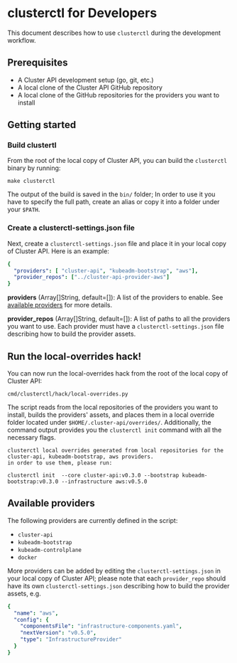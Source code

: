 # clusterctl for Developers

This document describes how to use `clusterctl` during the development workflow.

## Prerequisites

* A Cluster API development setup (go, git, etc.)
* A local clone of the Cluster API GitHub repository  
* A local clone of the GitHub repositories for the providers you want to install

## Getting started

### Build clustertl

From the root of the local copy of Cluster API, you can build the `clusterctl` binary by running:

```shell
make clusterctl
```

The output of the build is saved in the `bin/` folder; In order to use it you have to specify
the full path, create an alias or copy it into a folder under your `$PATH`.

### Create a clusterctl-settings.json file

Next, create a `clusterctl-settings.json` file and place it in your local copy of Cluster API. Here is an example:

```yaml
{
  "providers": [ "cluster-api", "kubeadm-bootstrap", "aws"],
  "provider_repos": ["../cluster-api-provider-aws"]
}
```

**providers** (Array[]String, default=[]): A list of the providers to enable.
See [available providers](#available-providers) for more details.

**provider_repos** (Array[]String, default=[]): A list of paths to all the providers you want to use. Each provider must have
a `clusterctl-settings.json` file describing how to build the provider assets.

## Run the local-overrides hack!

You can now run the local-overrides hack from the root of the local copy of Cluster API:

```shell
cmd/clusterctl/hack/local-overrides.py
```

The script reads from the local repositories of the providers you want to install, builds the providers' assets,
and places them in a local override folder located under `$HOME/.cluster-api/overrides/`.
Additionally, the command output provides you the `clusterctl init` command with all the necessary flags.

```shell
clusterctl local overrides generated from local repositories for the cluster-api, kubeadm-bootstrap, aws providers.
in order to use them, please run:

clusterctl init  --core cluster-api:v0.3.0 --bootstrap kubeadm-bootstrap:v0.3.0 --infrastructure aws:v0.5.0
```

## Available providers 

The following providers are currently defined in the script:

* `cluster-api`
* `kubeadm-bootstrap`
* `kubeadm-controlplane`
* `docker`

More providers can be added by editing the `clusterctl-settings.json` in your local copy of Cluster API;
please note that each `provider_repo` should have its own `clusterctl-settings.json` describing how to build the provider assets, e.g.

```yaml
{
  "name": "aws",
  "config": {
    "componentsFile": "infrastructure-components.yaml",
    "nextVersion": "v0.5.0",
    "type": "InfrastructureProvider"
  }
}
```